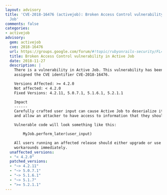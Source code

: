 ```yaml
---
layout: advisory
title: 'CVE-2018-16476 (activejob): Broken Access Control vulnerability in Active
  Job'
comments: false
categories:
- activejob
advisory:
  gem: activejob
  cve: 2018-16476
  url: https://groups.google.com/forum/#!topic/rubyonrails-security/FL4dSdzr2zw
  title: Broken Access Control vulnerability in Active Job
  date: 2018-11-27
  description: |
    There is a vulnerability in Active Job. This vulnerability has been
    assigned the CVE identifier CVE-2018-16476.

    Versions Affected: >= 4.2.0
    Not affected: < 4.2.0
    Fixed Versions: 4.2.11, 5.0.7.1, 5.1.6.1, 5.2.1.1

    Impact
    ------
    Carefully crafted user input can cause Active Job to deserialize it using GlobalId
    and allow an attacker to have access to information that they should not have.

    Vulnerable code will look something like this:

        MyJob.perform_later(user_input)

    All users running an affected release should either upgrade or use one of the
    workarounds immediately.
  unaffected_versions:
  - "< 4.2.0"
  patched_versions:
  - "~> 4.2.11"
  - "~> 5.0.7.1"
  - "~> 5.1.6.1"
  - "~> 5.1.7"
  - ">= 5.2.1.1"
---
```

